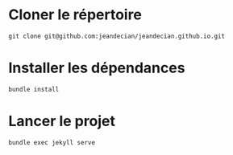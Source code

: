 # Cloner le répertoire
```
git clone git@github.com:jeandecian/jeandecian.github.io.git
```

# Installer les dépendances
```
bundle install
```

# Lancer le projet
```
bundle exec jekyll serve
```